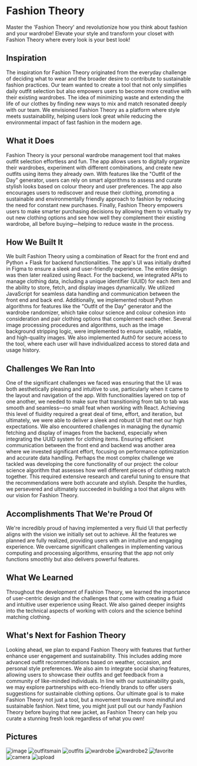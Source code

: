 # Fashion Theory

Master the 'Fashion Theory' and revolutionize how you think about fashion and your wardrobe! Elevate your style and transform your closet with Fashion Theory where every look is your best look!

## Inspiration

The inspiration for Fashion Theory originated from the everyday challenge of deciding what to wear and the broader desire to contribute to sustainable fashion practices. Our team wanted to create a tool that not only simplifies daily outfit selection but also empowers users to become more creative with their existing wardrobes. The idea of minimizing waste and extending the life of our clothes by finding new ways to mix and match resonated deeply with our team. We envisioned Fashion Theory as a platform where style meets sustainability, helping users look great while reducing the environmental impact of fast fashion in the modern age.

## What it Does

Fashion Theory is your personal wardrobe management tool that makes outfit selection effortless and fun. The app allows users to digitally organize their wardrobes, experiment with different combinations, and create new outfits using items they already own. With features like the "Outfit of the Day" generator, users can rely on smart algorithms to assess and curate stylish looks based on colour theory and user preferences. The app also encourages users to rediscover and reuse their clothing, promoting a sustainable and environmentally friendly approach to fashion by reducing the need for constant new purchases. Finally, Fashion Theory empowers users to make smarter purchasing decisions by allowing them to virtually try out new clothing options and see how well they complement their existing wardrobe, all before buying—helping to reduce waste in the process.

## How We Built It

We built Fashion Theory using a combination of React for the front end and Python + Flask for backend functionalities. The app's UI was initially drafted in Figma to ensure a sleek and user-friendly experience. The entire design was then later realized using React. For the backend, we integrated APIs to manage clothing data, including a unique identifier (UUID) for each item and the ability to store, fetch, and display images dynamically. We utilized JavaScript for seamless data handling and communication between the front end and back end. Additionally, we implemented robust Python algorithms for features like the "Outfit of the Day" generator and the wardrobe randomizer, which take colour science and colour cohesion into consideration and pair clothing options that complement each other. Several image processing procedures and algorithms, such as the image background stripping logic, were implemented to ensure usable, reliable, and high-quality images. We also implemented Auth0 for secure access to the tool, where each user will have individualized access to stored data and usage history.

## Challenges We Ran Into

One of the significant challenges we faced was ensuring that the UI was both aesthetically pleasing and intuitive to use, particularly when it came to the layout and navigation of the app. With functionalities layered on top of one another, we needed to make sure that transitioning from tab to tab was smooth and seamless—no small feat when working with React. Achieving this level of fluidity required a great deal of time, effort, and iteration, but ultimately, we were able to deliver a sleek and robust UI that met our high expectations. We also encountered challenges in managing the dynamic fetching and display of images from the backend, especially when integrating the UUID system for clothing items. Ensuring efficient communication between the front end and backend was another area where we invested significant effort, focusing on performance optimization and accurate data handling. Perhaps the most complex challenge we tackled was developing the core functionality of our project: the colour science algorithm that assesses how well different pieces of clothing match together. This required extensive research and careful tuning to ensure that the recommendations were both accurate and stylish. Despite the hurdles, we persevered and ultimately succeeded in building a tool that aligns with our vision for Fashion Theory.

## Accomplishments That We're Proud Of

We're incredibly proud of having implemented a very fluid UI that perfectly aligns with the vision we initially set out to achieve. All the features we planned are fully realized, providing users with an intuitive and engaging experience. We overcame significant challenges in implementing various computing and processing algorithms, ensuring that the app not only functions smoothly but also delivers powerful features.

## What We Learned

Throughout the development of Fashion Theory, we learned the importance of user-centric design and the challenges that come with creating a fluid and intuitive user experience using React. We also gained deeper insights into the technical aspects of working with colors and the science behind matching clothing.

## What's Next for Fashion Theory

Looking ahead, we plan to expand Fashion Theory with features that further enhance user engagement and sustainability. This includes adding more advanced outfit recommendations based on weather, occasion, and personal style preferences. We also aim to integrate social sharing features, allowing users to showcase their outfits and get feedback from a community of like-minded individuals. In line with our sustainability goals, we may explore partnerships with eco-friendly brands to offer users suggestions for sustainable clothing options. Our ultimate goal is to make Fashion Theory not just a tool, but a movement towards more mindful and sustainable fashion. Next time, you might just pull out our handy Fashion Theory before buying that new jacket, as Fashion Theory can help you curate a stunning fresh look regardless of what you own!

## Pictures

![image](https://github.com/user-attachments/assets/1640ce87-e86a-49d1-9269-2b4777b99d6a)
![outfitsmain](https://github.com/user-attachments/assets/5c6ecd75-9a26-425e-8b5e-dc06705ee4e7)
![outfits](https://github.com/user-attachments/assets/d29566b7-dc1f-493a-bc82-33d37ee45af5)
![wardrobe](https://github.com/user-attachments/assets/dda74bd6-84e1-4966-9fd4-4643f2bc86d6)
![wardrobe2](https://github.com/user-attachments/assets/e2aad184-d6d5-43a5-a03e-adbcc109c8ab)
![favorite](https://github.com/user-attachments/assets/53e29286-3378-4263-8e9f-e7d92200776f)
![camera](https://github.com/user-attachments/assets/826565f0-9a1e-4d31-8246-b42b10d24d02)
![upload](https://github.com/user-attachments/assets/95a3f256-5816-4d1b-a8a6-1ecfe6f1704f)
